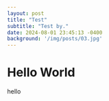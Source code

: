 ```yaml
---
layout: post
title: "Test"
subtitle: "Test by."
date: 2024-08-01 23:45:13 -0400
background: '/img/posts/03.jpg'
---
```




# Hello World


hello